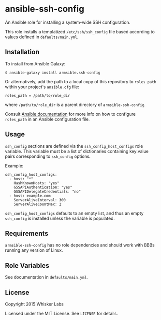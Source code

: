 # ansible-ssh-config

An Ansible role for installing a system-wide SSH configuration.

This role installs a templatized `/etc/ssh/ssh_config` file based
according to values defined in `defaults/main.yml`.

## Installation

To install from Ansible Galaxy:

    $ ansible-galaxy install armsible.ssh-config

Or alternatively, add the path to a local copy of this repository to
`roles_path` within your project's `ansible.cfg` file:

    roles_path = /path/to/role_dir

where `/path/to/role_dir` is a parent directory of
`armsible-ssh-config`.

Consult
[Ansible documentation](http://docs.ansible.com/intro_configuration.html)
for more info on how to configure `roles_path` in an Ansible
configuration file.

## Usage

`ssh_config` sections are defined via the `ssh_config_host_configs`
role variable. This variable must be a list of dictionaries containing
key:value pairs corresponding to `ssh_config` options.

Example:

    ssh_config_host_configs:
      - host: "*"
        HashKnownHosts: "yes"
        GSSAPIAuthentication: "yes"
        GSSAPIDelegateCredentials: "no"
      - host: example.com
        ServerAliveInterval: 300
        ServerAliveCountMax: 2

`ssh_config_host_configs` defaults to an empty list, and thus an empty
`ssh_config` is installed unless the variable is populated.

## Requirements

`armsible-ssh-config` has no role dependencies and should work with
BBBs running any version of Linux.

## Role Variables

See documentation in `defaults/main.yml`.

## License

Copyright 2015 Whisker Labs

Licensed under the MIT License. See `LICENSE` for details.
